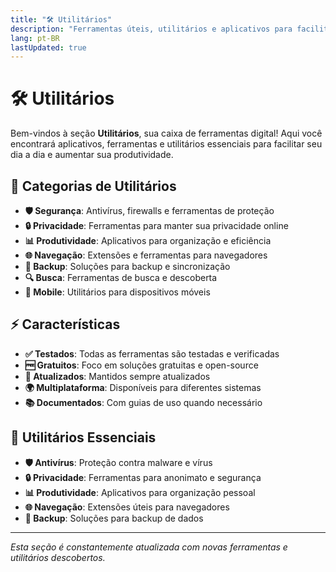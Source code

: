 ```yaml
---
title: "🛠️ Utilitários"
description: "Ferramentas úteis, utilitários e aplicativos para facilitar o dia a dia e aumentar a produtividade"
lang: pt-BR
lastUpdated: true
---
```


# 🛠️ Utilitários

Bem-vindos à seção **Utilitários**, sua caixa de ferramentas digital! Aqui você encontrará aplicativos, ferramentas e utilitários essenciais para facilitar seu dia a dia e aumentar sua produtividade.

## 🎯 Categorias de Utilitários

- **🛡️ Segurança**: Antivírus, firewalls e ferramentas de proteção
- **🔒 Privacidade**: Ferramentas para manter sua privacidade online
- **📊 Produtividade**: Aplicativos para organização e eficiência
- **🌐 Navegação**: Extensões e ferramentas para navegadores
- **💾 Backup**: Soluções para backup e sincronização
- **🔍 Busca**: Ferramentas de busca e descoberta
- **📱 Mobile**: Utilitários para dispositivos móveis

## ⚡ Características

- **✅ Testados**: Todas as ferramentas são testadas e verificadas
- **🆓 Gratuitos**: Foco em soluções gratuitas e open-source
- **🔄 Atualizados**: Mantidos sempre atualizados
- **🌍 Multiplataforma**: Disponíveis para diferentes sistemas
- **📚 Documentados**: Com guias de uso quando necessário

## 🚀 Utilitários Essenciais

- **🛡️ Antivírus**: Proteção contra malware e vírus
- **🔒 Privacidade**: Ferramentas para anonimato e segurança
- **📊 Produtividade**: Aplicativos para organização pessoal
- **🌐 Navegação**: Extensões úteis para navegadores
- **💾 Backup**: Soluções para backup de dados

---

*Esta seção é constantemente atualizada com novas ferramentas e utilitários descobertos.*